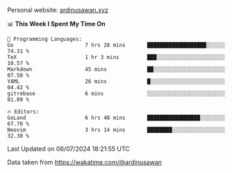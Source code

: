 Personal website: [ardinusawan.xyz](https://ardinusawan.xyz)

<!--START_SECTION:waka-->
📊 **This Week I Spent My Time On** 

```text
💬 Programming Languages: 
Go                       7 hrs 28 mins       ███████████████████░░░░░░   74.31 % 
TeX                      1 hr 3 mins         ███░░░░░░░░░░░░░░░░░░░░░░   10.57 % 
Markdown                 45 mins             ██░░░░░░░░░░░░░░░░░░░░░░░   07.50 % 
YAML                     26 mins             █░░░░░░░░░░░░░░░░░░░░░░░░   04.42 % 
gitrebase                6 mins              ░░░░░░░░░░░░░░░░░░░░░░░░░   01.09 % 

🔥 Editors: 
GoLand                   6 hrs 48 mins       █████████████████░░░░░░░░   67.70 % 
Neovim                   3 hrs 14 mins       ████████░░░░░░░░░░░░░░░░░   32.30 % 
```


 Last Updated on 06/07/2024 18:21:55 UTC
<!--END_SECTION:waka-->
Data taken from https://wakatime.com/@ardinusawan
